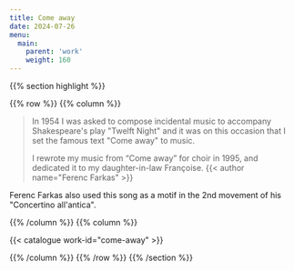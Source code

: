 ```yaml
---
title: Come away
date: 2024-07-26
menu:
  main:
    parent: 'work'
    weight: 160
---
```


{{% section highlight %}}

{{% row %}}
{{% column %}}

> In 1954 I was asked to compose incidental music to accompany Shakespeare's play "Twelft Night" and it was 
> on this occasion that I set the famous text "Come away" to music.
>
> I rewrote my music from “Come away” for choir in 1995, and dedicated it to my daughter-in-law Françoise.
> {{< author name="Ferenc Farkas" >}}

Ferenc Farkas also used this song as a motif in the 2nd movement of his "Concertino all'antica".

{{% /column %}}
{{% column %}}


{{< catalogue work-id="come-away" >}}

{{% /column %}}
{{% /row %}}
{{% /section %}}